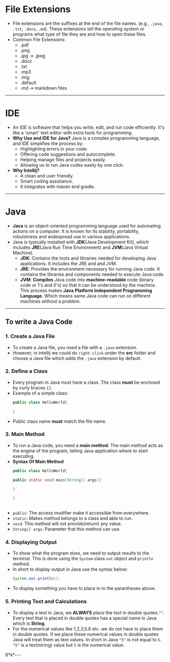 # File Extensions
* File extensions are the suffixes at the end of the file names. (e.g.,
`.java`, `.txt`, `.docx`, `.md`). These extensions tell the operating
system or programs what type of file they are and how to open these files.
* Common File Extensions:
    - .pdf
    - .png
    - .jpg -> .jpeg
    - .docx
    - .txt
    - .mp3
    - .img
    - .default
    - .md -> markdown files
---

# IDE 
* An IDE is software that helps you write, edit, and run code efficiently.
It's like a 'smart' text editor with extra tools for programming. 
* **Why Use and IDE for Java?** Java is a complex programming language, and 
IDE  simplifies the process by:
    * Highlighting errors in your code. 
    * Offering code suggestions and autocomplete.
    * Helping manage files and projects easily.
    * Allowing us to run Java codes easily by one click.
* **Why Intellij?**
    * A clean and user friendly.
    * Smart coding assistance.
    * It integrates with maven and gradle.
  
---

# Java
- **Java** is an object-oriented programming language used for automating
actions on a computer. It is known for its stability, portability, 
robutstness and widespread use in various applications. 
- Java is typically installed with **JDK**(Java Development Kit), which 
includes **JRE**(Java Run Time Environment) and
**JVM**(Java Virtual Machine).
  * **JDK**: Contains the tools and libraries needed for developing Java 
  applications. It includes the JRE and and JVM.
  * **JRE**: Provides the environment necessary for running Java code. It 
  contains the libraries and components needed to execute Java code. 
  * **JVM**: **Compiles** Java code into **machine-readable** code (binary
  code or 1's and 0's) so that it can be understood by the machine. This
  process makes **Java** **Platform Independent Programming Language**. 
  Which means same Java code can run on different machines without a problem. 

---

## To write a Java Code
### 1. **Create a Java File**
  * To create a Java file, you need a file with a `.java` extension.
  * However, in intellij we could do `right-click` under the **src** folder
and choose a Java file which adds the `.java` extension by default. 

### 2. **Define a Class**
  * Every program in Java must have a class. The class **must** be 
enclosed by curly braces.`{}`.
  * Example of a simple class:
    ```java
    public class HelloWorld{
    
    } 
    ```
  * Public class name **must** match the file name.

### 3. **Main Method**
  * To run a Java code, you need a **main method**. The main method acts 
as the engine of the program, telling Java application where to start 
executing.
  * **Syntax Of Main Method**
    ```java
    public class HelloWorld{
    
    public static void main(String[] args){
                 
    }

    }  
  
    ```
  * `public`: The access modifier make it accessible from everywhere.
  * `static`: Makes method belongs to a class and able to run.
  * `void`: This method will not provide(return) any value. 
  * `String[] args`: Parameter that this method can use.

### 4. **Displaying Output**
  * To show what the program does, we need to output results to the terminal.
This is done using the `System` class `out` object and `println` method.
  * In short to display output in Java use the syntax below:
    ```java
    System.out.println(); 
     ```
  * To display something you have to place in to the parantheses above.

### 5. **Printing Text and Calculations**
  * To display a text in Java, we **ALWAYS** place the text in 
double quotes.`""`. Every text that is placed in double quotes has a 
special name in Java which is **String**.
  * For the numerical values like 1,2,3,5.8 etc. we do not have to place 
them in double quotes. If we place these numerical values in double quotes
Java will treat them as text values. In short in Java 
`"5"` is not equal to `5`. `"5"` is a text(string) value but `5` is the 
numerical value.









ß*_k_*---






















